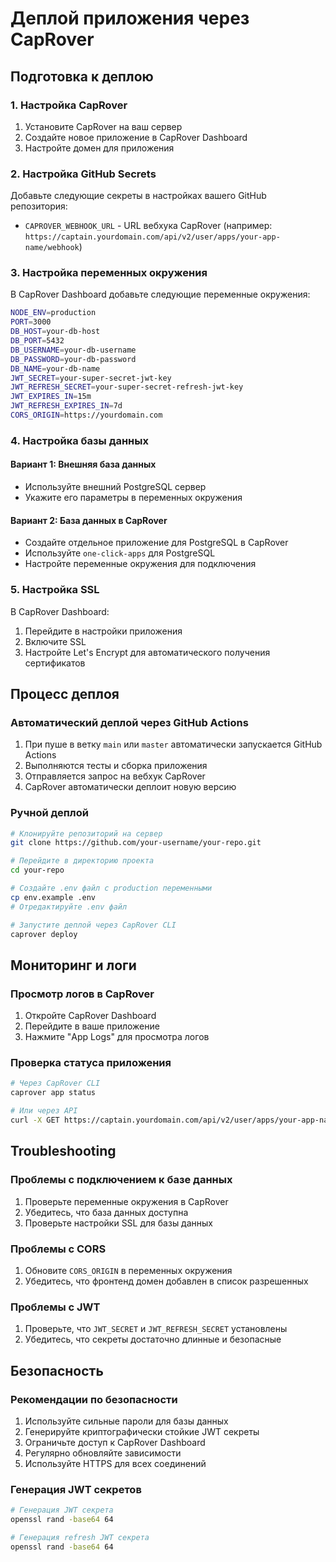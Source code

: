 # Деплой приложения через CapRover

## Подготовка к деплою

### 1. Настройка CapRover

1. Установите CapRover на ваш сервер
2. Создайте новое приложение в CapRover Dashboard
3. Настройте домен для приложения

### 2. Настройка GitHub Secrets

Добавьте следующие секреты в настройках вашего GitHub репозитория:

- `CAPROVER_WEBHOOK_URL` - URL вебхука CapRover (например: `https://captain.yourdomain.com/api/v2/user/apps/your-app-name/webhook`)

### 3. Настройка переменных окружения

В CapRover Dashboard добавьте следующие переменные окружения:

```bash
NODE_ENV=production
PORT=3000
DB_HOST=your-db-host
DB_PORT=5432
DB_USERNAME=your-db-username
DB_PASSWORD=your-db-password
DB_NAME=your-db-name
JWT_SECRET=your-super-secret-jwt-key
JWT_REFRESH_SECRET=your-super-secret-refresh-jwt-key
JWT_EXPIRES_IN=15m
JWT_REFRESH_EXPIRES_IN=7d
CORS_ORIGIN=https://yourdomain.com
```

### 4. Настройка базы данных

#### Вариант 1: Внешняя база данных
- Используйте внешний PostgreSQL сервер
- Укажите его параметры в переменных окружения

#### Вариант 2: База данных в CapRover
- Создайте отдельное приложение для PostgreSQL в CapRover
- Используйте `one-click-apps` для PostgreSQL
- Настройте переменные окружения для подключения

### 5. Настройка SSL

В CapRover Dashboard:
1. Перейдите в настройки приложения
2. Включите SSL
3. Настройте Let's Encrypt для автоматического получения сертификатов

## Процесс деплоя

### Автоматический деплой через GitHub Actions

1. При пуше в ветку `main` или `master` автоматически запускается GitHub Actions
2. Выполняются тесты и сборка приложения
3. Отправляется запрос на вебхук CapRover
4. CapRover автоматически деплоит новую версию

### Ручной деплой

```bash
# Клонируйте репозиторий на сервер
git clone https://github.com/your-username/your-repo.git

# Перейдите в директорию проекта
cd your-repo

# Создайте .env файл с production переменными
cp env.example .env
# Отредактируйте .env файл

# Запустите деплой через CapRover CLI
caprover deploy
```

## Мониторинг и логи

### Просмотр логов в CapRover

1. Откройте CapRover Dashboard
2. Перейдите в ваше приложение
3. Нажмите "App Logs" для просмотра логов

### Проверка статуса приложения

```bash
# Через CapRover CLI
caprover app status

# Или через API
curl -X GET https://captain.yourdomain.com/api/v2/user/apps/your-app-name
```

## Troubleshooting

### Проблемы с подключением к базе данных

1. Проверьте переменные окружения в CapRover
2. Убедитесь, что база данных доступна
3. Проверьте настройки SSL для базы данных

### Проблемы с CORS

1. Обновите `CORS_ORIGIN` в переменных окружения
2. Убедитесь, что фронтенд домен добавлен в список разрешенных

### Проблемы с JWT

1. Проверьте, что `JWT_SECRET` и `JWT_REFRESH_SECRET` установлены
2. Убедитесь, что секреты достаточно длинные и безопасные

## Безопасность

### Рекомендации по безопасности

1. Используйте сильные пароли для базы данных
2. Генерируйте криптографически стойкие JWT секреты
3. Ограничьте доступ к CapRover Dashboard
4. Регулярно обновляйте зависимости
5. Используйте HTTPS для всех соединений

### Генерация JWT секретов

```bash
# Генерация JWT секрета
openssl rand -base64 64

# Генерация refresh JWT секрета
openssl rand -base64 64
```
